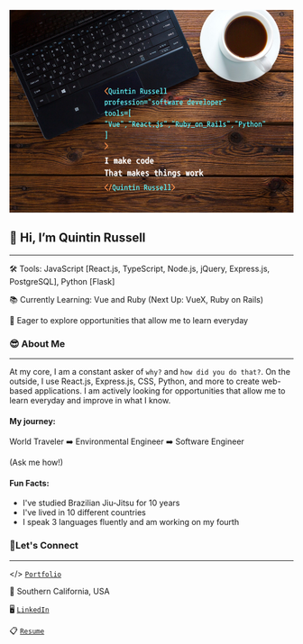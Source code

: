 ![alt text](https://github.com/Quintin-Russell/Quintin-Russell/blob/main/Github_image%20(1).png "Quintin-Russell README Image")


## 👋 Hi, I’m Quintin Russell
------

:hammer_and_wrench: Tools: JavaScript [React.js, TypeScript, Node.js, jQuery, Express.js, PostgreSQL], Python [Flask]  

:books: Currently Learning: Vue and Ruby (Next Up: VueX, Ruby on Rails) 

🧠 Eager to explore opportunities that allow me to learn everyday  


### :sunglasses: About Me
------

At my core, I am a constant asker of `why?` and `how did you do that?`. On the outside, I use React.js, Express.js, CSS, Python, and more to create web-based applications. I am actively looking for opportunities that allow me to learn everyday and improve in what I know.

#### My journey:

World Traveler :arrow_right: Environmental Engineer :arrow_right: Software Engineer 

(Ask me how!)

#### Fun Facts:
- I've studied Brazilian Jiu-Jitsu for 10 years
- I've lived in 10 different countries
- I speak 3 languages fluently and am working on my fourth


### :incoming_envelope:Let's Connect
------

</> [`Portfolio`](http://www.quintinrussell.us/)

📍  Southern California, USA  

🖥️ [`LinkedIn`](https://www.linkedin.com/in/qjrussell/)  

:clipboard: [`Resume`](https://github.com/Quintin-Russell/Quintin-Russell/blob/main/Quintin%20Russell%20Resume.pdf)
